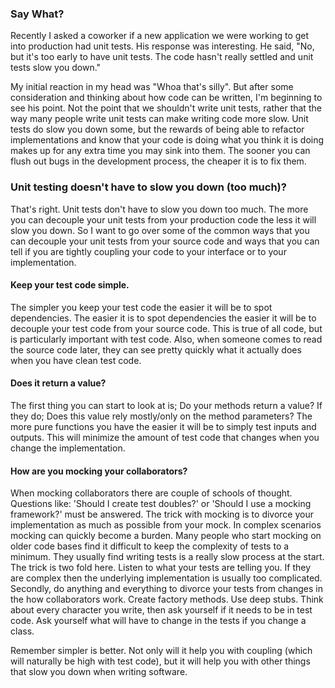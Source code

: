 ### Say What?

Recently I asked a coworker if a new application we were working to get into production had unit tests. His response was interesting. He said, "No, but it's too early to have unit tests. The code hasn't really settled and unit tests slow you down."

My initial reaction in my head was "Whoa that's silly". But after some consideration and thinking about how code can be written, I'm beginning to see his point. Not the point that we shouldn't write unit tests, rather that the way many people write unit tests can make writing code more slow.  Unit tests do slow you down some, but the rewards of being able to refactor implementations and know that your code is doing what you think it is doing makes up for any extra time you may sink into them. The sooner you can flush out bugs in the development process, the cheaper it is to fix them.

### Unit testing doesn't have to slow you down (too much)?

That's right. Unit tests don't have to slow you down too much. The more you can decouple your unit tests from your production code the less it will slow you down. So I want to go over some of the common ways that you can decouple your unit tests from your source code and ways that you can tell if you are tightly coupling your code to your interface or to your implementation.

#### Keep your test code simple.

The simpler you keep your test code the easier it will be to spot dependencies. The easier it is to spot dependencies the easier it will be to decouple your test code from your source code. This is true of all code, but is particularly important with test code. Also, when someone comes to read the source code later, they can see pretty quickly what it actually does when you have clean test code. 

#### Does it return a value?

The first thing you can start to look at is; Do your methods return a value? If they do; Does this value rely mostly/only on the method parameters? The more pure functions you have the easier it will be to simply test inputs and outputs. This will minimize the amount of test code that changes when you change the implementation.

#### How are you mocking your collaborators?

When mocking collaborators there are couple of schools of thought. Questions like: 'Should I create test doubles?' or 'Should I use a mocking framework?' must be answered. The trick with mocking is to divorce your implementation as much as possible from your mock. In complex scenarios mocking can quickly become a burden. Many people who start mocking on older code bases find it difficult to keep the complexity of tests to a minimum. They usually find writing tests is a really slow process at the start. The trick is two fold here.  Listen to what your tests are telling you. If they are complex then the underlying implementation is usually too complicated. Secondly, do anything and everything to divorce your tests from changes in the how collaborators work. Create factory methods.  Use deep stubs.  Think about every character you write, then ask yourself if it needs to be in test code. Ask yourself what will have to change in the tests if you change a class.


Remember simpler is better. Not only will it help you with coupling (which will naturally be high with test code), but it will help you with other things that slow you down when writing software.
